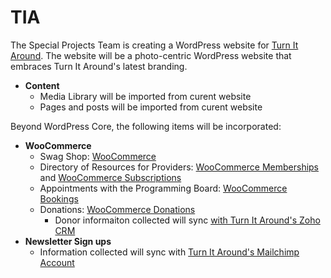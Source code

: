 # TIA

The Special Projects Team is creating a WordPress website for [Turn It Around]( https://# "Named link title"). The website will be a photo-centric WordPress website that embraces Turn It Around's latest branding. 

* **Content**
   * Media Library will be imported from curent website
   * Pages and posts will be imported from curent website


Beyond WordPress Core, the following items will be incorporated:

* **WooCommerce**
  * Swag Shop: [WooCommerce](https://woocommerce.com/ "Named link title")
  * Directory of Resources for Providers: [WooCommerce Memberships](https://woocommerce.com/products/woocommerce-memberships/ "Named link title") and [WooCommerce Subscriptions](https://woocommerce.com/products/woocommerce-subscriptions/ "Named link title") 
  * Appointments with the Programming Board: [WooCommerce Bookings](https://woocommerce.com/products/woocommerce-bookings/ "Named link title")
  * Donations: [WooCommerce Donations](https://woocommerce.com/products/donation-product-for-woocommerce/ "Named link title")
    * Donor informaiton collected will sync [with Turn It Around's Zoho CRM]( https://docs.woocommerce.com/document/woocommerce-customers-zoho-crm/  "Named link title")
* **Newsletter Sign ups**
  * Information collected will sync with [Turn It Around's Mailchimp Account]( https://#  "Named link title")
